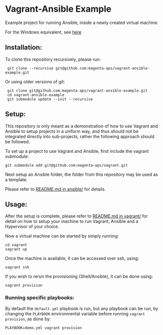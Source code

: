 Vagrant-Ansible Example
=======================

Example project for running Ansible, inside a newly created virtual machine.

For the Windows equivalent, see [here](https://github.com/magenta-aps/vagrant-ansible-example-windows)

## Installation:

To clone this repository recursively, please run:

     git clone --recursive git@github.com:magenta-aps/vagrant-ansible-example.git

Or using older versions of git:

     git clone git@github.com:magenta-aps/vagrant-ansible-example.git
     cd vagrant-ansible-example
     git submodule update --init --recursive

## Setup:

This repository is only meant as a demonstration of how to use Vagrant and
Ansible to setup projects in a uniform way, and thus should not be integrated
directly into sub-projects, rather the following approach should be followed.

To set up a project to use Vagrant and Ansible, first include the vagrant
submodule:

    git submodule add git@github.com:magenta-aps/vagrant.git

Next setup an Ansible folder, the folder from this repository may be used as a
template. 

Please refer to [README.md in ansible/](ansible/README.md) for
details.

## Usage:

After the setup is complete, please refer to [README.md in vagrant/](https://github.com/magenta-aps/vagrant/blob/master/README.md)
for detail on how to setup your machine to run Vagrant, Ansible and a Hypervisor
of your choice.

Now a virtual machine can be started by simply running:

    cd vagrant
    vagrant up

Once the machine is available, it can be accessed over ssh, using:

    vagrant ssh

If you wish to rerun the provisioning (Shell/Ansible), it can be done using:

    vagrant provision

### Running specific playbooks:

By default the `default.yml` playbook is run, but any playbook can be run, by
changing the `PLAYBOOK` environmental variable before running `vagrant provision`,
as done by:

    PLAYBOOK=demo.yml vagrant provision
